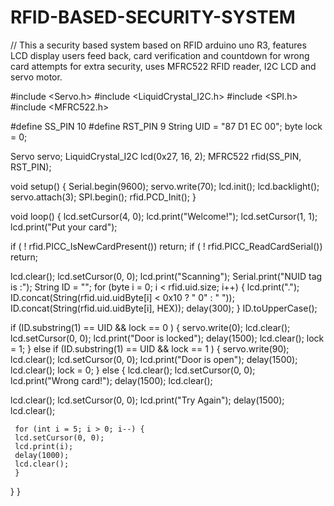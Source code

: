 # RFID-BASED-SECURITY-SYSTEM
// This a security based system based on RFID arduino uno R3, features LCD display users feed back, card verification  and countdown for wrong card attempts for extra security, uses MFRC522 RFID reader, I2C LCD and servo motor.

 
 #include <Servo.h>
 #include <LiquidCrystal_I2C.h>
 #include <SPI.h>
 #include <MFRC522.h>

#define SS_PIN 10
#define RST_PIN 9
String UID = "87 D1 EC 00";
byte lock = 0;

Servo servo;
LiquidCrystal_I2C lcd(0x27, 16, 2);
MFRC522 rfid(SS_PIN, RST_PIN);


void setup() {
  Serial.begin(9600);
  servo.write(70);
  lcd.init();
  lcd.backlight();
  servo.attach(3);
  SPI.begin();
  rfid.PCD_Init();
}

void loop() {
  lcd.setCursor(4, 0);
  lcd.print("Welcome!");
  lcd.setCursor(1, 1);
  lcd.print("Put your card");

  if ( ! rfid.PICC_IsNewCardPresent())
    return;
  if ( ! rfid.PICC_ReadCardSerial())
    return;

  lcd.clear();
  lcd.setCursor(0, 0);
  lcd.print("Scanning");
  Serial.print("NUID tag is :");
  String ID = "";
  for (byte i = 0; i < rfid.uid.size; i++) {
    lcd.print(".");
    ID.concat(String(rfid.uid.uidByte[i] < 0x10 ? " 0" : " "));
    ID.concat(String(rfid.uid.uidByte[i], HEX));
    delay(300);
  }
  ID.toUpperCase();

  if (ID.substring(1) == UID && lock == 0 ) {
    servo.write(0);
    lcd.clear();
    lcd.setCursor(0, 0);
    lcd.print("Door is locked");
    delay(1500);
    lcd.clear();
    lock = 1;
  } else if (ID.substring(1) == UID && lock == 1 ) {
    servo.write(90);
    lcd.clear();
    lcd.setCursor(0, 0);
    lcd.print("Door is open");
    delay(1500);
    lcd.clear();
    lock = 0;
  } else {
    lcd.clear();
    lcd.setCursor(0, 0);
    lcd.print("Wrong card!");
    delay(1500);
    lcd.clear();
  
   lcd.clear();
   lcd.setCursor(0, 0);
   lcd.print("Try Again");
   delay(1500);
   lcd.clear();
  
     for (int i = 5; i > 0; i--) {
     lcd.setCursor(0, 0);
     lcd.print(i);
     delay(1000);
     lcd.clear();
     }
  } 
}
